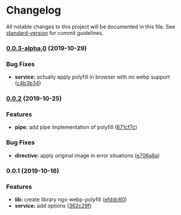 # Changelog

All notable changes to this project will be documented in this file. See [standard-version](https://github.com/conventional-changelog/standard-version) for commit guidelines.

### [0.0.3-alpha.0](https://github.com/turnstileweb/ngx-webp-polyfill/compare/v0.0.2...v0.0.3-alpha.0) (2019-10-29)


### Bug Fixes

* **service:** actually apply polyfill in browser with no webp support ([c4b3b34](https://github.com/turnstileweb/ngx-webp-polyfill/commit/c4b3b340cbe3133e2aed83ea9eee49b2df7ac5dd))

### [0.0.2](https://github.com/turnstileweb/ngx-webp-polyfill/compare/v0.0.1...v0.0.2) (2019-10-25)


### Features

* **pipe:** add pipe implementation of polyfill ([671cf7c](https://github.com/turnstileweb/ngx-webp-polyfill/commit/671cf7c78a828647317a7dc15a124fe8fcc10136))


### Bug Fixes

* **directive:** apply original image in error situations ([e706a8a](https://github.com/turnstileweb/ngx-webp-polyfill/commit/e706a8af2afe951741b51dddbcef1e2e599101dd))

### 0.0.1 (2019-10-16)


### Features

* **lib:** create library ngx-webp-polyfill ([efddc60](https://github.com/turnstileweb/ngx-webp-polyfill/commit/efddc60c1dfd1e616011226eb7082063c30582f9))
* **service:** add options ([362c29f](https://github.com/turnstileweb/ngx-webp-polyfill/commit/362c29fd6b8fb99e0deb33e1817eae078b0d8b2e))
